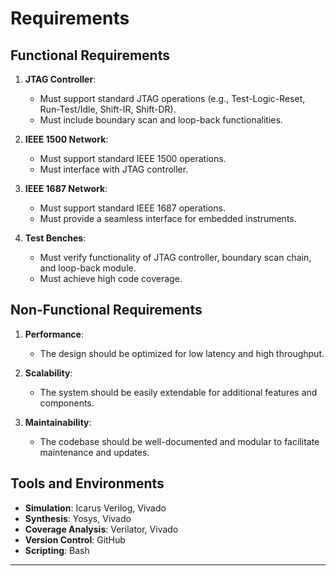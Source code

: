 # Requirements

## Functional Requirements

1. **JTAG Controller**:
   - Must support standard JTAG operations (e.g., Test-Logic-Reset, Run-Test/Idle, Shift-IR, Shift-DR).
   - Must include boundary scan and loop-back functionalities.

2. **IEEE 1500 Network**:
   - Must support standard IEEE 1500 operations.
   - Must interface with JTAG controller.

3. **IEEE 1687 Network**:
   - Must support standard IEEE 1687 operations.
   - Must provide a seamless interface for embedded instruments.

4. **Test Benches**:
   - Must verify functionality of JTAG controller, boundary scan chain, and loop-back module.
   - Must achieve high code coverage.

## Non-Functional Requirements

1. **Performance**:
   - The design should be optimized for low latency and high throughput.

2. **Scalability**:
   - The system should be easily extendable for additional features and components.

3. **Maintainability**:
   - The codebase should be well-documented and modular to facilitate maintenance and updates.

## Tools and Environments

- **Simulation**: Icarus Verilog, Vivado
- **Synthesis**: Yosys, Vivado
- **Coverage Analysis**: Verilator, Vivado
- **Version Control**: GitHub
- **Scripting**: Bash

---